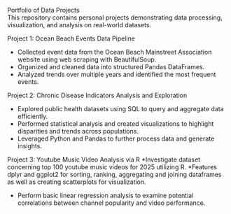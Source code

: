 Portfolio of Data Projects  
This repository contains personal projects demonstrating data processing, visualization, and analysis on real-world datasets.

Project 1: Ocean Beach Events Data Pipeline
* Collected event data from the Ocean Beach Mainstreet Association website using web scraping with BeautifulSoup.
* Organized and cleaned data into structured Pandas DataFrames.
* Analyzed trends over multiple years and identified the most frequent events.

Project 2: Chronic Disease Indicators Analysis and Exploration
* Explored public health datasets using SQL to query and aggregate data efficiently.
* Performed statistical analysis and created visualizations to highlight disparities and trends across populations.
* Leveraged Python and Pandas to further process data and generate insights.

Project 3: Youtube Music Video Analysis via R 
*Investigate dataset concerning top 100 youtube music videos for 2025 utilizing R. 
*Features dplyr and ggplot2 for sorting, ranking, aggregating and joining dataframes as well as creating scatterplots for visualization.
* Perform basic linear regression analysis to examine potential correlations between channel popularity and video performance.

